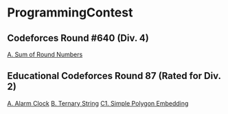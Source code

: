 # ProgrammingContest

## Codeforces Round #640 (Div. 4)
[A. Sum of Round Numbers](https://github.com/csderek/ProgrammingContest/tree/master/Sum%20of%20Round%20Numbers)

## Educational Codeforces Round 87 (Rated for Div. 2)
[A. Alarm Clock](https://github.com/csderek/ProgrammingContest/tree/master/Alarm%20Clock)
[B. Ternary String](https://github.com/csderek/ProgrammingContest/tree/master/Ternary%20String)
[C1. Simple Polygon Embedding](https://github.com/csderek/ProgrammingContest/tree/master/Simple%20Polygon%20Embedding)
